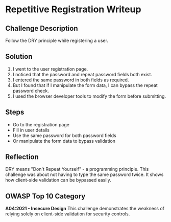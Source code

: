 # Repetitive Registration Writeup

## Challenge Description
Follow the DRY principle while registering a user.

## Solution
1. I went to the user registration page.
2. I noticed that the password and repeat password fields both exist.
3. I entered the same password in both fields as required.
4. But I found that if I manipulate the form data, I can bypass the repeat password check.
5. I used the browser developer tools to modify the form before submitting.

## Steps
- Go to the registration page
- Fill in user details
- Use the same password for both password fields
- Or manipulate the form data to bypass validation

## Reflection
DRY means "Don't Repeat Yourself" - a programming principle. This challenge was about not having to type the same password twice. It shows how client-side validation can be bypassed easily.

## OWASP Top 10 Category
**A04:2021 - Insecure Design**
This challenge demonstrates the weakness of relying solely on client-side validation for security controls.
